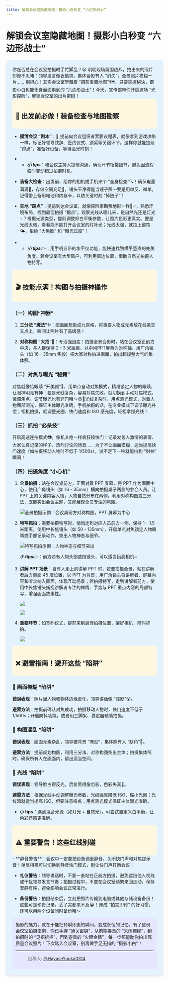 ```yaml
---
title: 解锁会议室隐藏地图！摄影小白秒变 “六边形战士”
---
```


# 解锁会议室隐藏地图！摄影小白秒变 “六边形战士”
<div style="background-color: #e3f2fd; padding: 20px; border-radius: 10px; box-shadow: 0 4px 8px rgba(0, 0, 0, 0.1);">
你是否总在会议室拍摄时手忙脚乱？😫 明明现场氛围热烈，拍出来的照片却惨不忍睹：领导发言像表情包，集体合影有人 “消失”，全景照片模糊一片…… 别担心！其实会议室里藏着 “摄影宝藏地图”🗺️，只要掌握秘诀，摄影小白也能化身面面俱到的 “六边形战士”！今天，宣传部带你开启这场 “光影探险”，解锁会议室的出片密码！

<div style="background-color: #fff8e1; padding: 10px; border-radius: 5px;">
  <h2>📸 出发前必做！装备检查与地图勘察</h2>
</div>

- **摸清会议 “剧本”**：📅 提前向会议组织者索要议程表，就像拿到游戏攻略一样，标记好领导致辞、签约仪式、颁奖等关键环节。这样你就能提前 “蹲点”，准备好设备，等待高光时刻！

- - ***小 tips***：和会议主持人提前沟通，确认环节衔接细节，避免因流程临时变动错过拍摄时机。

- **装备大检查**：出发前，给你的相机或手机来个 “全身检查”🔍！确保电量满满🔋，存储空间充足📀，镜头干净得能当镜子照～要是用单反、微单，记得带上备用电池和内存卡，以防关键时刻 “掉链子”！

- **实地 “踩点”**：提前到达会议室，就像探险家勘察地形一样🚶♂️，熟悉环境布局，找到最佳拍摄 “据点”。观察光线从哪儿来，是自然光还是灯光💡？根据光源类型，提前调整好白平衡参数，让照片色彩更真实。要是光线太暗，看看能不能打开会议室的灯补光；光线太强，就拉上窗帘🌤️，拒绝 “大黑脸” 和 “曝光过度”！

- - ***小 tips***👉：用手机自带的水平仪功能，能快速找到横平竖直的完美角度。若会议室有大型窗户，可利用窗边位置，借助自然光拍摄人物特写。
<div style="background-color:  #fff8e1; padding: 10px; border-radius: 5px;">
  <h2>🎬 技能点满！构图与拍摄神操作</h2>
</div>

  ### （一）构图“神器”

  1. **三分法 “魔法”✨**：把画面想象成九宫格，将重要人物或元素放在线条交叉点上，瞬间让照片有了高级感！

  1. **对称构图 “大招”🤩**：专治强迫症！拍摄全景合影时，站在会议室正前方中央，与人群保持 2 - 3 米距离，以中间PPT屏幕为对称轴，用广角镜头（如 16 - 35mm 焦段）把大家对称拍进画面，拍出超规整大气的集体照。

  ### （二）对焦与曝光 “秘籍”

对焦就像给眼睛 “开美颜”👀，用单点自动对焦模式，精准锁定人物的眼睛，让眼神明亮有神！要是光线复杂，容易对焦失败，就切换到手动对焦模式，微调焦点。调节曝光也有窍门哦～😉🤳光线复杂时，用点测光模式，对着人物面部测光，保证主体曝光准确。手机拍摄的话，在专业模式下调节曝光补偿；相机拍摄，就调整光圈、快门速度和 ISO 感光度，轻松拿捏光线！

  ### （三）抓拍 “必杀技”

开启高速连拍模式📷，像机关枪一样疯狂按快门！记录发言人激情的表情、大家认真记录的样子、热烈讨论的场景…… 为了不让画面模糊，适当提高快门速度（如拍摄移动人物时不低于 1/500s），说不定下一秒就能拍到 “封神” 瞬间！

  ### （四）拍摄角度 “小心机”

  1. **全景拍摄**：站在会议桌前方，正面对着 PPT 屏幕，将 PPT 作为画面中心，使用广角镜头（如 16 - 35mm）横向拍摄桌子两侧的参会人员。让 PPT 上的关键内容入镜，人物自然分布在两侧，利用对称构图或三分法，既能突出会议主题，又能展现全员专注的氛围。

     ![全景拍摄示例：会议桌前方对称构图，PPT 屏幕为中心](https://picx.zhimg.com/80/v2-5f3ebe4cb2ffab356591fd100c4b0fee_1440w.jpeg)
     
  1. **特写抓拍**：需要拍摄特写时，悄悄走到对应人员前方一侧，保持 1 - 1.5 米距离，使用中长焦镜头（如 50 - 135mm），开启单点对焦锁定人物眼睛或手部记录动作，突出人物神态与细节。


       ![特写抓拍示例：人物神态与细节突出](https://pic1.zhimg.com/80/v2-a40d09bdbdbe6c4f494825842d07df8d_1440w.jpeg)

       ***小 tips***👉：前方若有人物头部遮挡镜头，可以适当抬高相机~

       

  1. **讲解 PPT 场景**：当有人走上前讲解 PPT 时，若要拍摄全景，站在讲解者后方侧面 45 度位置，以 PPT 为背景，用广角镜头将讲解者、屏幕内容和听众纳入画面，体现互动场景；若拍摄特写，走到讲解者前方，使用中长焦镜头捕捉讲解者专注的神情、手势与 PPT 重点内容的局部特写，增强画面故事性。

       ![](https://picx.zhimg.com/80/v2-cf548b04a2a2a7220f8193216c676b73_1440w.jpeg)
       
       
       
       ![](https://pic1.zhimg.com/80/v2-33f70fd3ddc0b40a89a4a839bd3ddb2a_1440w.jpeg)
       
       
       
  1. **重要环节**：如签约仪式，提前来到最佳拍摄位置，架好相机，随时抓拍。
     
        ![](https://pic1.zhimg.com/80/v2-fc56f986afc32f244e705f27e2993b6e_1440w.jpeg)
<div style="background-color:  #fff8e1; padding: 10px; border-radius: 5px;">
  <h2> ❌ 避雷指南！避开这些 “陷阱”</h2>
</div>

### 🔹 画面模糊 “陷阱”

**错误表现**：照片里人物和物体边缘虚化，领导讲话像 “残影”😵。

**避雷方法**：拍摄前确认对焦成功，拍摄移动人物时，快门速度不低于 1/500s；开启防抖功能，或者用三脚架、稳定器辅助拍摄。

### 🔹 构图混乱 “陷阱”

**错误表现**：画面元素杂乱，领导被背景 “淹没”，集体照有人 “缺角”🧐。

**避雷方法**：提前规划构图，利用三分法、对称构图突出主体；拍摄集体照时，确保所有人在画面内，留出适当空间。

### 🔹 光线 “陷阱”

**错误表现**：领导脸白得反光，后排黑得像剪影，色彩失真🌈。

**避雷方法**：根据光线手动调整曝光参数，光线强就降低 ISO、缩小光圈；光线暗就适当提高 ISO，但要注意噪点；用点测光模式保证主体曝光准确。

- **小 tips**：遇到混合光源（如灯光 + 自然光），可尝试自定义白平衡，让色彩还原更准确。
<div style="background-color:  #fff8e1; padding: 10px; border-radius: 5px;">
  <h2> ⚠️ 重要警告！这些红线别碰</h2>
</div>
- **静音警告**：会议中一定要把设备调至静音，关闭快门声和对焦提示音！单反相机可以切换到静音快门模式，别让快门声打断会议！

- **礼仪警告**：领导讲话时，不要一直站在正前方拍摄，避免遮挡他人视线或干扰领导发言节奏；拍摄过程中，不要在会议室频繁来回走动，保持安静有序，避免影响会议正常进行。

- **备份警告**：拍摄结束后，立刻把照片传输到电脑或其他存储设备备份！这些可是珍贵记录，丢了哭都来不及😭！养成 “拍完即传” 的好习惯，还可以用两个设备同时备份哦～


<div style="background-color: #e6e6ff; padding: 10px; border-radius: 5px;">
摄影的魅力，就在于能把转瞬即逝的瞬间，变成永恒的记忆。有了这份会议室拍摄指南，你已手握 “通关密钥”，从前期筹备的 “未雨绸缪”，到拍摄时的 “见招拆招”，再到避雷的 “火眼金睛”，每一步都能助你拍出高质量会议照片！下次踏入会议室，别再做手足无措的 “摄影小白”！

---

> 投稿人: [@HayaseYuuka0314](https://github.com/HayaseYuuka0314)
